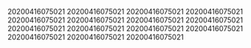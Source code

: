 20200416075021
20200416075021
20200416075021
20200416075021
20200416075021
20200416075021
20200416075021
20200416075021
20200416075021
20200416075021
20200416075021
20200416075021
20200416075021
20200416075021
20200416075021
